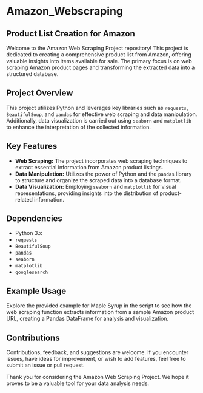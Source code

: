# Amazon_Webscraping

## Product List Creation for Amazon

Welcome to the Amazon Web Scraping Project repository! This project is dedicated to creating a comprehensive product list from Amazon, offering valuable insights into items available for sale. The primary focus is on web scraping Amazon product pages and transforming the extracted data into a structured database.

## Project Overview

This project utilizes Python and leverages key libraries such as `requests`, `BeautifulSoup`, and `pandas` for effective web scraping and data manipulation. Additionally, data visualization is carried out using `seaborn` and `matplotlib` to enhance the interpretation of the collected information.

## Key Features

- **Web Scraping:** The project incorporates web scraping techniques to extract essential information from Amazon product listings.
- **Data Manipulation:** Utilizes the power of Python and the `pandas` library to structure and organize the scraped data into a database format.
- **Data Visualization:** Employing `seaborn` and `matplotlib` for visual representations, providing insights into the distribution of product-related information.

## Dependencies

- Python 3.x
- `requests`
- `BeautifulSoup`
- `pandas`
- `seaborn`
- `matplotlib`
- `googlesearch`

## Example Usage

Explore the provided example for Maple Syrup in the script to see how the web scraping function extracts information from a sample Amazon product URL, creating a Pandas DataFrame for analysis and visualization.

## Contributions

Contributions, feedback, and suggestions are welcome. If you encounter issues, have ideas for improvement, or wish to add features, feel free to submit an issue or pull request.

Thank you for considering the Amazon Web Scraping Project. We hope it proves to be a valuable tool for your data analysis needs.


